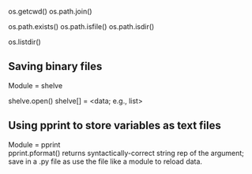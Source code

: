 os.getcwd()
os.path.join()

os.path.exists(<path>)
os.path.isfile(<path>)
os.path.isdir(<path>)

os.listdir(<path>)

## Saving binary files 
Module = shelve 

shelve.open(<file>)
shelve[<data label>] = <data; e.g., list>

## Using pprint to store variables as text files
Module = pprint  
pprint.pformat(<list or dict>) returns syntactically-correct string rep of the argument; save in a .py file as use the file like a module to reload data.